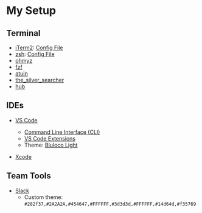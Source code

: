 # My Setup

## Terminal
* [iTerm2](https://www.iterm2.com/): [Config File](https://github.com/camilamaia/my-setup/blob/master/com.googlecode.iterm2.plist)
* [zsh](http://www.zsh.org/): [Config File](https://github.com/camilamaia/my-setup/blob/master/zshrc)
* [ohmyz](https://ohmyz.sh/)
* [fzf](https://github.com/junegunn/fzf)
* [atuin](https://github.com/ellie/atuin)
* [the_silver_searcher](https://github.com/ggreer/the_silver_searcher)
* [hub](https://github.com/github/hub)

## IDEs

* [VS Code](https://code.visualstudio.com/)
  * [Command Line Interface (CLI)](https://code.visualstudio.com/docs/editor/command-line)
  * [VS Code Extensions](https://github.com/camilamaia/my-setup/blob/master/vs-code-extensions.sh)
  * Theme: [Bluloco Light](https://marketplace.visualstudio.com/items?itemName=uloco.theme-bluloco-light)

* [Xcode](https://developer.apple.com/xcode/)

## Team Tools 

* [Slack](https://slack.com/)
  * Custom theme: `#282f37,#2A2A2A,#454647,#FFFFFF,#3d3d3d,#FFFFFF,#14d64d,#f35769`
